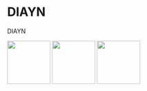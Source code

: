 # DIAYN
DIAYN

<p float="left">
  <img src="/results/video/Hopper-v3_1_500000.gif" width="100" />
  <img src="/results/video/Hopper-v3_23_500000.gif" width="100" /> 
  <img src="/results/video/Hopper-v3_23_500000.gif" width="100" />
</p>

